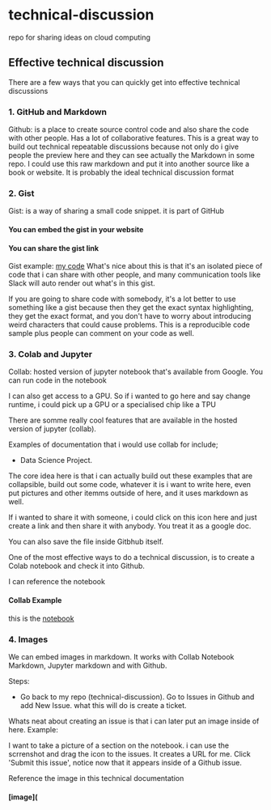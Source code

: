# technical-discussion
repo for sharing ideas on cloud computing

## Effective technical discussion
There are a few ways that you can quickly get into effective technical discussions

### 1. GitHub and Markdown
Github: is a place to create source control code and also share the code with other people. Has a lot of collaborative features.
This is a great way to build out technical repeatable discussions because not only do i give people the preview here and they can see actually the Markdown in some repo.
I could use this raw markdown and put it into another source like a book or website.
It is probably the ideal technical discussion format

### 2. Gist
Gist: is a way of sharing a small code snippet. it is part of GitHub
#### You can embed the gist in your website
#### You can share the gist link
Gist example: [my code](https://gist.github.com/ClaudeIshimwe/f913ec3828f6c2f7e89588d657d6e9a4) 
What's nice about this is that it's an isolated piece of code that i can share with other people, and many communication tools like Slack will auto render out what's in this gist.

If you are going to share code with somebody, it's a lot better to use something like a gist because then they get the exact syntax highlighting, they get the exact format, and you don't have to worry about introducing weird characters that could cause problems. This is a reproducible code sample plus people can comment on your code as well.

### 3. Colab and Jupyter
Collab: hosted version of jupyter notebook that's available from Google.
You can run code in the notebook

I can also get access to a GPU. So if i wanted to go here and say change runtime, i could pick up a GPU or a specialised chip like a TPU

There are somme really cool features that are available in the hosted version of jupyter (collab).

Examples of documentation that i would use collab for include;
* Data Science Project.

The core idea here is that i can actually build out these examples that are collapsible, build out some code, whatever it is i want to write here, even put pictures and other itemms outside of here, and it uses markdown as well.

If i wanted to share it with someone, i could click on this icon here and just create a link and then share it with anybody. You treat it as a google doc.

You can also save the file inside Gitbhub itself.

One of the most effective ways to do a technical discussion, is to create a Colab notebook and check it into Github.

I can reference the notebook 
#### Collab Example
 this is the [notebook](https://colab.research.google.com/drive/1UG2nBHJ66p3wJgliIZiaF2YSt8EaxyPM#scrollTo=abdI1n9MpZbY) 

### 4. Images
We can embed images in markdown. It works with Collab Notebook Markdown, Jupyter markdown and with Github.

Steps:

* Go back to my repo (technical-discussion). Go to Issues in Github and add New Issue. what this will do is create a ticket.

Whats neat about creating an issue is that i can later put an image inside of here.
Example:

I want to take a picture of a section on the notebook. i can use the scrrenshot and drag the icon to the issues. It creates a URL for me. Click 'Submit this issue', notice now that it appears inside of a Github issue.

Reference the image in this technical documentation
#### [image](








